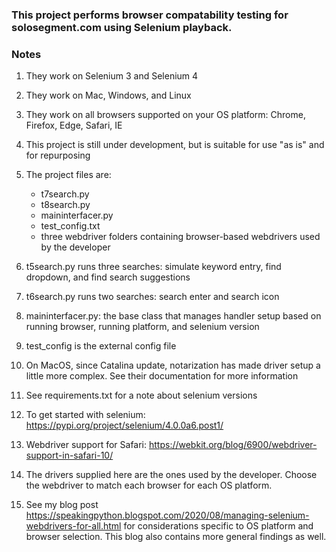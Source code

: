 
### This project performs browser compatability testing for solosegment.com using Selenium playback.  
### Notes
 
1. They work on Selenium 3 and Selenium 4 
2. They work on Mac, Windows, and Linux
3. They work on all browsers supported on your OS platform: Chrome, Firefox, Edge, Safari, IE
4. This project is still under development, but is suitable for use "as is" and for repurposing
5. The project files are:

	- t7search.py
	- t8search.py 
    - maininterfacer.py
    - test_config.txt
    - three webdriver folders containing browser-based webdrivers used by the developer

6. t5search.py runs three searches: simulate keyword entry, find dropdown, and find search suggestions
7. t6search.py runs two searches: search enter and search icon
8. maininterfacer.py: the base class that manages handler setup based on running browser, running platform, and selenium version
9. test_config is the external config file
10. On MacOS, since Catalina update, notarization has made driver setup a little more complex. See their documentation for more information
11. See requirements.txt for a note about selenium versions
12. To get started with selenium: https://pypi.org/project/selenium/4.0.0a6.post1/
13. Webdriver support for Safari: https://webkit.org/blog/6900/webdriver-support-in-safari-10/ 
14. The drivers supplied here are the ones used by the developer. Choose the webdriver to match each browser for each OS platform.
15. See my blog post https://speakingpython.blogspot.com/2020/08/managing-selenium-webdrivers-for-all.html for considerations specific to OS platform and browser selection. This blog also contains more general findings as well.
 
